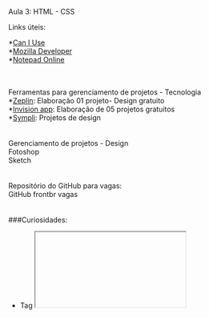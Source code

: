 Aula 3:  HTML - CSS

Links úteis:

*[Can I Use](caniuse.com) <br>
*[Mozilla Developer](https://developer.mozilla.org/pt-BR/)<br>
*[Notepad Online](https://itextpad.com)<br>
 <br>
 <br>
 
Ferramentas para gerenciamento de projetos - Tecnologia<br>
*[Zeplin](https://zeplin.io/): Elaboração 01 projeto- Design gratuito<br>
*[Invision app](Invisionapp.com): Elaboração de 05 projetos gratuitos<br>
*[Sympli](https://sympli.io/): Projetos de design<br>
<br>
<br>
Gerenciamento de projetos - Design<br>
Fotoshop<br>
Sketch<br>
<br>
<br>
Repositório do GitHub para vagas: <br>
GitHub frontbr vagas<br>
<br>
<br>
###Curiosidades:

- Tag <iframe>: para incorporar outros sites dentro do seu. ex: youtube, maps.<br>
- Tag &lt;input type=”date”&gt; para calendários<br>
- Tag &lt;button&gt; é só dentro de formulário, se não estiver, usa-se link href.<br>
- Tags dentro de img, Alt e title tem a mesma função.<br>
- Tag &lt;adress&gt;: para colocar endereço com o link de acesso - MDN<br>
- Tag &lt;main&gt;: mais apropriada para conteudo<br>
